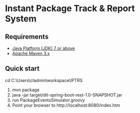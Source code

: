 Instant Package Track & Report System
======================================

Requirements
------------
* [Java Platform (JDK) 7 or above](http://www.oracle.com/technetwork/java/javase/downloads/index.html)
* [Apache Maven 3.x](http://maven.apache.org/)

Quick start
-----------
cd C:\Users\cladmin\workspace\IPTRS
 1. mvn package
 2. java -jar target/dit-spring-boot-rest-1.0-SNAPSHOT.jar
 3. run PackageEventsSimulator.groovy
 4. Point your browser to http://localhost:8080/index.htm
